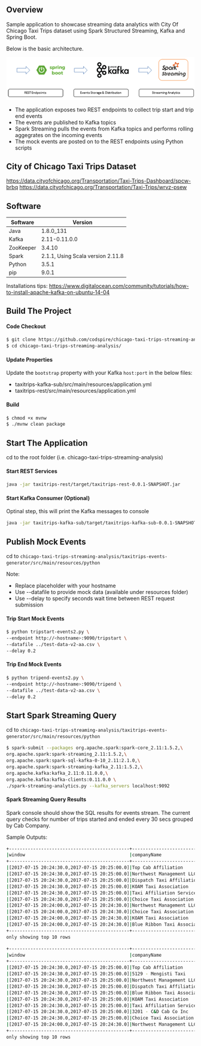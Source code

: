 ## Overview
Sample application to showcase streaming data analytics with City Of Chicago Taxi Trips dataset using Spark Structured Streaming, Kafka and Spring Boot.

Below is the basic architecture.

![](design.png)

* The application exposes two REST endpoints to collect trip start and trip end events
* The events are published to Kafka topics
* Spark Streaming pulls the events from Kafka topics and performs rolling aggegrates on the incoming events
* The mock events are posted on to the REST endpoints using Python scripts

## City of Chicago Taxi Trips Dataset
https://data.cityofchicago.org/Transportation/Taxi-Trips-Dashboard/spcw-brbq
https://data.cityofchicago.org/Transportation/Taxi-Trips/wrvz-psew

## Software
|Software|Version|
|--------|--------|
|Java|1.8.0_131|
|Kafka|2.11-0.11.0.0|
|ZooKeeper|3.4.10|
|Spark|2.1.1, Using Scala version 2.11.8|
|Python|3.5.1|
|pip|9.0.1|

Installations tips: https://www.digitalocean.com/community/tutorials/how-to-install-apache-kafka-on-ubuntu-14-04

## Build The Project
#### Code Checkout
```bash
$ git clone https://github.com/codspire/chicago-taxi-trips-streaming-analysis.git
$ cd chicago-taxi-trips-streaming-analysis/
```
#### Update Properties
Update the `bootstrap` property with your Kafka `host:port` in the below files:
* taxitrips-kafka-sub/src/main/resources/application.yml
* taxitrips-rest/src/main/resources/application.yml

#### Build
```bash
$ chmod +x mvnw
$ ./mvnw clean package
```
## Start The Application
cd to the root folder (i.e. chicago-taxi-trips-streaming-analysis)

#### Start REST Services
```bash
java -jar taxitrips-rest/target/taxitrips-rest-0.0.1-SNAPSHOT.jar
```
#### Start Kafka Consumer (Optional)
Optinal step, this will print the Kafka messages to console
```bash
java -jar taxitrips-kafka-sub/target/taxitrips-kafka-sub-0.0.1-SNAPSHOT.jar
```
## Publish Mock Events

cd to `chicago-taxi-trips-streaming-analysis/taxitrips-events-generator/src/main/resources/python`

Note:
* Replace <hostname> placeholder with your hostname
* Use --datafile to provide mock data (available under resources folder)
* Use --delay to specify seconds wait time between REST request submission

#### Trip Start Mock Events
```bash
$ python tripstart-events2.py \
--endpoint http://<hostname>:9090/tripstart \
--datafile ../test-data-v2-aa.csv \
--delay 0.2
```
#### Trip End Mock Events
```bash
$ python tripend-events2.py \
--endpoint http://<hostname>:9090/tripend \
--datafile ../test-data-v2-aa.csv \
--delay 0.2
```
## Start Spark Streaming Query
cd to `chicago-taxi-trips-streaming-analysis/taxitrips-events-generator/src/main/resources/python`
```bash
$ spark-submit --packages org.apache.spark:spark-core_2.11:1.5.2,\
org.apache.spark:spark-streaming_2.11:1.5.2,\
org.apache.spark:spark-sql-kafka-0-10_2.11:2.1.0,\
org.apache.spark:spark-streaming-kafka_2.11:1.5.2,\
org.apache.kafka:kafka_2.11:0.11.0.0,\
org.apache.kafka:kafka-clients:0.11.0.0 \
./spark-streaming-analytics.py --kafka_servers localhost:9092
```
#### Spark Streaming Query Results
Spark console should show the SQL results for events stream. The current query checks for number of trips started and ended every 30 secs grouped by Cab Company.

Sample Outputs:
```bash
+---------------------------------------------+---------------------------------+-----+----------------+
|window                                       |companyName                      |count|eventType       |
+---------------------------------------------+---------------------------------+-----+----------------+
|[2017-07-15 20:24:30.0,2017-07-15 20:25:00.0]|Top Cab Affiliation              |3    |tripstart events|
|[2017-07-15 20:24:30.0,2017-07-15 20:25:00.0]|Northwest Management LLC         |3    |tripstart events|
|[2017-07-15 20:24:30.0,2017-07-15 20:25:00.0]|Dispatch Taxi Affiliation        |25   |tripstart events|
|[2017-07-15 20:24:30.0,2017-07-15 20:25:00.0]|KOAM Taxi Association            |7    |tripstart events|
|[2017-07-15 20:24:30.0,2017-07-15 20:25:00.0]|Taxi Affiliation Services        |40   |tripstart events|
|[2017-07-15 20:24:30.0,2017-07-15 20:25:00.0]|Choice Taxi Association          |11   |tripstart events|
|[2017-07-15 20:24:00.0,2017-07-15 20:24:30.0]|Northwest Management LLC         |12   |tripstart events|
|[2017-07-15 20:24:00.0,2017-07-15 20:24:30.0]|Choice Taxi Association          |21   |tripstart events|
|[2017-07-15 20:24:00.0,2017-07-15 20:24:30.0]|KOAM Taxi Association            |9    |tripstart events|
|[2017-07-15 20:24:00.0,2017-07-15 20:24:30.0]|Blue Ribbon Taxi Association Inc.|4    |tripstart events|
+---------------------------------------------+---------------------------------+-----+----------------+
only showing top 10 rows
```

```bash
+---------------------------------------------+---------------------------------+-----+--------------+
|window                                       |companyName                      |count|eventType     |
+---------------------------------------------+---------------------------------+-----+--------------+
|[2017-07-15 20:24:30.0,2017-07-15 20:25:00.0]|Top Cab Affiliation              |2    |tripend events|
|[2017-07-15 20:24:30.0,2017-07-15 20:25:00.0]|5129 - Mengisti Taxi             |1    |tripend events|
|[2017-07-15 20:24:30.0,2017-07-15 20:25:00.0]|Northwest Management LLC         |3    |tripend events|
|[2017-07-15 20:24:30.0,2017-07-15 20:25:00.0]|Dispatch Taxi Affiliation        |16   |tripend events|
|[2017-07-15 20:24:30.0,2017-07-15 20:25:00.0]|Blue Ribbon Taxi Association Inc.|2    |tripend events|
|[2017-07-15 20:24:30.0,2017-07-15 20:25:00.0]|KOAM Taxi Association            |2    |tripend events|
|[2017-07-15 20:24:30.0,2017-07-15 20:25:00.0]|Taxi Affiliation Services        |22   |tripend events|
|[2017-07-15 20:24:30.0,2017-07-15 20:25:00.0]|3201 - C&D Cab Co Inc            |1    |tripend events|
|[2017-07-15 20:24:30.0,2017-07-15 20:25:00.0]|Choice Taxi Association          |10   |tripend events|
|[2017-07-15 20:24:00.0,2017-07-15 20:24:30.0]|Northwest Management LLC         |4    |tripend events|
+---------------------------------------------+---------------------------------+-----+--------------+
only showing top 10 rows
```
